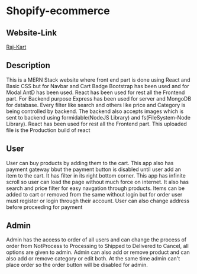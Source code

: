 # Shopify-ecommerce

## Website-Link
[Raj-Kart](https://different-loafers-calf.cyclic.app/)

## Description
This is a MERN Stack website where front end part is done using React and Basic CSS but for Navbar and Cart Badge Bootstrap has been used and for Modal AntD has been used. React has been used for rest all the Frontend part. For Backend purpose Express has been used for server and MongoDB for database. Every filter like search and others like price and Category is being controlled by backend. The backend also accepts images which is sent to backend using formidable(NodeJS Library) and fs(FileSystem-Node Library). React has been used for rest all the Frontend part. This uploaded file is the Production build of react

## User

User can buy products by adding them to the cart. This app also has payment gateway bbut the payment button is disabled until user add an item to the cart. It has filter in its right bottom corner. This app has infinite scroll so user can load the page without much force on internet. It also has search and price filter for easy navgation through products. Items can be added to cart or removed from the same without login but for order user must register or login through their account. User can also change address before proceeding for payment

## Admin

Admin has the access to order of all users and can change the process of order from NotProcess to Processing to Shipped to Delivered to Cancel, all options are given to admin.
Admin can also add or remove product and can also add or remove category or edit both. At the same time admin can't place order so the order button will be disabled for admin.
